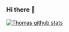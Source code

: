 ### Hi there 👋

<!--
**codewiththomas/codewiththomas** is a ✨ _special_ ✨ repository because its `README.md` (this file) appears on your GitHub profile.

Here are some ideas to get you started:

- 🔭 I’m currently working on ...
- 🌱 I’m currently learning ...
- 👯 I’m looking to collaborate on ...
- 🤔 I’m looking for help with ...
- 💬 Ask me about ...
- 📫 How to reach me: ...
- 😄 Pronouns: ...
- ⚡ Fun fact: ...
-->


[![Thomas github stats](https://github-readme-stats.vercel.app/api?username=codewiththomas)](https://github.com/codewiththomas/github-readme-stats)
